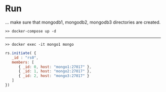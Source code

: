 # Run
... make sure that mongodb1, mongodb2, mongodb3 directories are created.
```
>> docker-compose up -d
```
---
```
>> docker exec -it mongo1 mongo
```
```javascript
rs.initiate( {
   _id : "rs0",
   members: [
      { _id: 0, host: "mongo1:27017" },
      { _id: 1, host: "mongo2:27017" },
      { _id: 2, host: "mongo3:27017" }
   ]
})
```